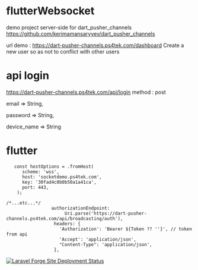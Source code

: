 # flutterWebsocket
 demo project server-side for dart_pusher_channels https://github.com/kerimamansaryyev/dart_pusher_channels
 
 url demo : https://dart-pusher-channels.ps4tek.com/dashboard
 Create a new user so as not to conflict with other users
 
 # api login 
 
https://dart-pusher-channels.ps4tek.com/api/login 
method : post

email => String,

password => String,

device_name => String


# flutter 
```
   const hostOptions = .fromHost(
      scheme: 'wss',
      host: 'socketdemo.ps4tek.com',
      key: '30fad4c0b0b50a1a41ca',
      port: 443,
    );

/*...etc...*/
                 authorizationEndpoint:
                      Uri.parse('https://dart-pusher-channels.ps4tek.com/api/broadcasting/auth'),
                  headers: {
                    'Authorization': 'Bearer ${Token ?? ''}', // token from api 
                    'Accept': 'application/json',
                    "Content-Type": 'application/json',
                  },
```

 [![Laravel Forge Site Deployment Status](https://img.shields.io/endpoint?url=https%3A%2F%2Fforge.laravel.com%2Fsite-badges%2F3b7a0e4d-a030-4825-907c-caa3dd5602d8%3Fdate%3D1%26commit%3D1&style=for-the-badge)](https://forge.laravel.com)



